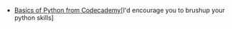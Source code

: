 * [Basics of Python from Codecademy](https://www.codecademy.com/learn/learn-python#)[I'd encourage you to brushup your python skills]
